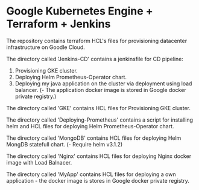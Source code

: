 # Google Kubernetes Engine + Terraform + Jenkins

The repository contains terraform HCL's files for provisioning datacenter infrastructure on Goodle Cloud.

The directory called 'Jenkins-CD' contains a jenkinsfile for CD pipeline:
1. Provisioning GKE cluster.
2. Deploying Helm Prometheus-Operator chart.
3. Deploying my java application on the cluster via deployment using load balancer. (- The application docker image is stored in Google docker private registry.)


The directory called 'GKE' contains HCL files for Provisioning GKE cluster.

The directory called 'Deploying-Prometheus' contains a script for installing helm and HCL files for deploying Helm Prometheus-Operator chart.

The directory called 'MongoDB' contains HCL files for deploying Helm MongDB statefull chart. (- Require helm v3.1.2)

The directory called 'Nginx' contains HCL files for deploying Nginx docker image with Load Balnacer.

The directory called 'MyApp' contains HCL files for deploying a own application - the docker image is stores in Google docker private registry.



